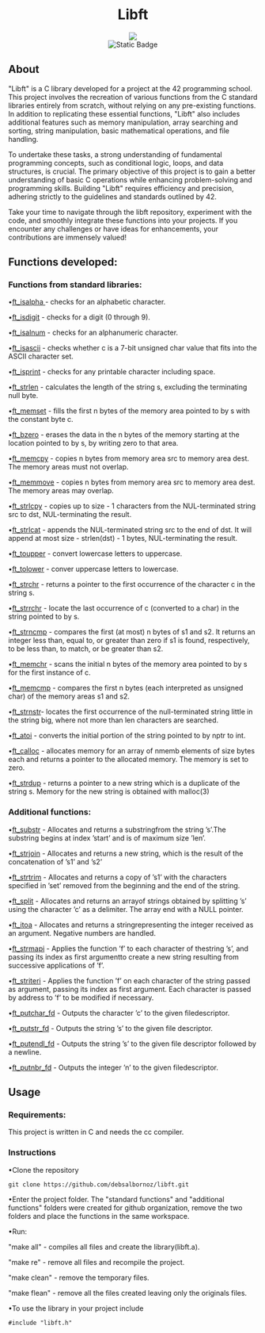 <h1 align="center">Libft</h1>


<div align="center">
<img src="https://github.com/debsalbornoz/libft/assets/119970138/22b14898-85a2-431d-b58f-dd4aa7fb2a64">
</div> 
<div align="center">
<img alt="Static Badge" src="https://img.shields.io/badge/Status-Finished-green">
</div>
<h2>About </h2>

"Libft" is a C library developed for a project at the 42 programming school. This project involves the recreation of various functions from the C standard libraries entirely from scratch, without relying on any pre-existing functions. In addition to replicating these essential functions, "Libft" also includes additional features such as memory manipulation, array searching and sorting, string manipulation, basic mathematical operations, and file handling.

To undertake these tasks, a strong understanding of fundamental programming concepts, such as conditional logic, loops, and data structures, is crucial. The primary objective of this project is to gain a better understanding of basic C operations while enhancing problem-solving and programming skills. Building "Libft" requires efficiency and precision, adhering strictly to the guidelines and standards outlined by 42.

Take your time to navigate through the libft repository, experiment with the code, and smoothly integrate these functions into your projects. If you encounter any challenges or have ideas for enhancements, your contributions are immensely valued!

<h2>Functions developed:</h2>

<h3>Functions from standard libraries:</h3>

•[ft_isalpha ](https://github.com/debsalbornoz/libft/blob/main/Libc%20functions/ft_isalpha.c) - checks for an alphabetic character.

•[ft_isdigit](https://github.com/debsalbornoz/libft/blob/main/Libc%20functions/ft_isdigit.c) - checks for a digit (0 through 9).

•[ft_isalnum](https://github.com/debsalbornoz/libft/blob/main/Libc%20functions/ft_isalnum.c) - checks for an alphanumeric character.

•[ft_isascii](https://github.com/debsalbornoz/libft/blob/main/Libc%20functions/ft_isascii.c) - checks whether c is a 7-bit unsigned char value that fits into the ASCII character set.

•[ft_isprint](https://github.com/debsalbornoz/libft/blob/main/Libc%20functions/ft_isprint.c) - checks for any printable character including space.

•[ft_strlen](https://github.com/debsalbornoz/libft/blob/main/Libc%20functions/ft_strlen.c) - calculates the length of the string s, excluding the terminating null byte.

•[ft_memset](https://github.com/debsalbornoz/libft/blob/main/Libc%20functions/ft_memset.c) - fills the first n bytes of the memory area pointed to by s with the constant byte c.

•[ft_bzero](https://github.com/debsalbornoz/libft/blob/main/Libc%20functions/ft_bzero.c) - erases the data in the n bytes of the memory starting at the location pointed to by s, by writing zero to that area.

•[ft_memcpy](https://github.com/debsalbornoz/libft/blob/main/Libc%20functions/ft_memcpy.c) - copies n bytes from memory area src to memory area dest.  The memory areas must not overlap.

•[ft_memmove](https://github.com/debsalbornoz/libft/blob/main/Libc%20functions/ft_memmove.c) - copies n bytes from memory area src to memory area dest.  The memory areas may overlap.

•[ft_strlcpy](https://github.com/debsalbornoz/libft/blob/main/Libc%20functions/ft_strlcpy.c) - copies up to size - 1 characters from the NUL-terminated string src to dst, NUL-terminating the result.

•[ft_strlcat](https://github.com/debsalbornoz/libft/blob/main/Libc%20functions/ft_strlcat.c) - appends the NUL-terminated string src to the end of dst. It will append at most size - strlen(dst) - 1 bytes, NUL-terminating the result.

•[ft_toupper](https://github.com/debsalbornoz/libft/blob/main/Libc%20functions/ft_toupper.c) - convert lowercase letters to uppercase.

•[ft_tolower](https://github.com/debsalbornoz/libft/blob/main/Libc%20functions/ft_tolower.c) - conver uppercase letters to lowercase.

•[ft_strchr](https://github.com/debsalbornoz/libft/blob/main/Libc%20functions/ft_strchr.c) - returns a pointer to the first occurrence of the character c in the string s.

•[ft_strrchr](https://github.com/debsalbornoz/libft/blob/main/Libc%20functions/ft_strrchr.c) - locate the last occurrence of c (converted to a char) in the string pointed to by s.

•[ft_strncmp](https://github.com/debsalbornoz/libft/blob/main/Libc%20functions/ft_strncmp.c) - compares the first (at most) n bytes of s1 and s2. It returns an integer less than, equal to, or greater than zero if s1 is found, respectively, to be less than, to match, or be greater than s2.

•[ft_memchr](https://github.com/debsalbornoz/libft/blob/main/Libc%20functions/ft_memchr.c) - scans the initial n bytes of the memory area pointed to by s for the first instance of c.

•[ft_memcmp](https://github.com/debsalbornoz/libft/blob/main/Libc%20functions/ft_memcmp.c) - compares the first n bytes (each interpreted as unsigned char) of the memory areas s1 and s2.

•[ft_strnstr](https://github.com/debsalbornoz/libft/blob/main/Libc%20functions/ft_strnstr.c)-  locates the first	occurrence of the  null-terminated  string little in the string big, where not more than len characters are	searched.

•[ft_atoi](https://github.com/debsalbornoz/libft/blob/main/Libc%20functions/ft_atoi.c) - converts the initial portion of the string pointed to by nptr to int. 

•[ft_calloc](https://github.com/debsalbornoz/libft/blob/main/Libc%20functions/ft_calloc.c) - allocates memory for an array of nmemb elements of size bytes each and returns a pointer to the allocated memory. The memory is set to zero. 

•[ft_strdup](https://github.com/debsalbornoz/libft/blob/main/Libc%20functions/ft_strdup.c) -  returns a pointer to a new string which is a duplicate of the string s.  Memory for the new string is obtained with malloc(3)

<h3>Additional functions:</h3>

•[ft_substr](https://github.com/debsalbornoz/libft/blob/main/Additional%20functions/ft_substr.c) - Allocates and returns a substringfrom the string ’s’.The substring begins at index ’start’ and is of maximum size ’len’.

•[ft_strjoin](https://github.com/debsalbornoz/libft/blob/main/Additional%20functions/ft_strjoin.c) - Allocates and returns a new string, which is the result of the concatenation of ’s1’ and ’s2’

•[ft_strtrim](https://github.com/debsalbornoz/libft/blob/main/Additional%20functions/ft_strtrim.c) - Allocates and returns a copy of ’s1’ with the characters specified in ’set’ removed from the beginning and the end of the string.

•[ft_split](https://github.com/debsalbornoz/libft/blob/main/Additional%20functions/ft_split.c) - Allocates and returns an arrayof strings obtained by splitting ’s’ using the character ’c’ as a delimiter. The array end with a NULL pointer.

•[ft_itoa](https://github.com/debsalbornoz/libft/blob/main/Additional%20functions/ft_itoa.c) - Allocates and returns a stringrepresenting the integer received as an argument. Negative numbers are handled.

•[ft_strmapi](https://github.com/debsalbornoz/libft/blob/main/Additional%20functions/ft_strmapi.c) - Applies the function ’f’ to each character of thestring ’s’, and passing its index as first argumentto create a new string resulting from successive applications of ’f’.

•[ft_striteri](https://github.com/debsalbornoz/libft/blob/main/Additional%20functions/ft_striteri.c) - Applies the function ’f’ on each character of the string passed as argument, passing its index as first argument. Each character is passed by address to ’f’ to be modified if necessary.

•[ft_putchar_fd](https://github.com/debsalbornoz/libft/blob/main/Additional%20functions/ft_putchar_fd.c) - Outputs the character ’c’ to the given filedescriptor.

•[ft_putstr_fd](https://github.com/debsalbornoz/libft/blob/main/Additional%20functions/ft_putstr_fd.c) - Outputs the string ’s’ to the given file descriptor.

•[ft_putendl_fd](https://github.com/debsalbornoz/libft/blob/main/Additional%20functions/ft_putendl_fd.c) - Outputs the string ’s’ to the given file descriptor followed by a newline.

•[ft_putnbr_fd](https://github.com/debsalbornoz/libft/blob/main/Additional%20functions/ft_putnbr_fd.c) - Outputs the integer ’n’ to the given filedescriptor.


<h2>Usage</h2>

<h3> Requirements:</h3>

This project is written in C and needs the cc compiler.

<h3>Instructions</h3>

•Clone the repository

```
git clone https://github.com/debsalbornoz/libft.git
```

•Enter the project folder. The "standard functions" and "additional functions" folders were created for github organization, remove the two folders and place the functions in the same workspace.

•Run:

"make all" - compiles all files and create the library(libft.a).

"make re" - remove all files and recompile the project.

"make clean" - remove the temporary files.

"make flean" - remove all the files created leaving only the originals files.

•To use the library in your project include 

```
#include "libft.h"
```


